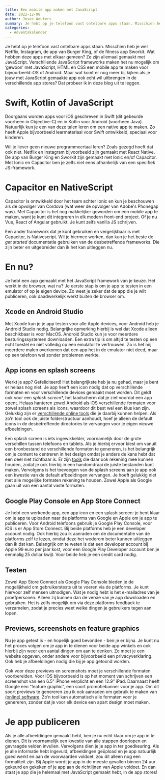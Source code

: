 ```yaml
---
title: Een mobile app maken met JavaScript
date: 2022-12-08
author: Josee Wouters
summary: Je hebt op je telefoon vast ontelbare apps staan. Misschien heb je wel Netflix, Instagram, de app van Burger King, of de fitness app Sworkit. Wat hebben deze apps met elkaar gemeen? Ze zijn allemaal gemaakt met JavaScript. Verschillende JavaScript frameworks maken het nu mogelijk om ‘gewoon’ met JavaScript, HTML en CSS een mobile app te maken voor bijvoorbeeld iOS of Android. Maar wat komt er nog meer bij kijken als je jouw met JavaScript gemaakte app ook echt wil uitbrengen in de verschillende app stores? Dat probeer ik in deze blog uit te leggen.
categories: 
  - Adventskalender
---
```

Je hebt op je telefoon vast ontelbare apps staan. Misschien heb je wel Netflix, Instagram, de app van Burger King, of de fitness app Sworkit. Wat hebben deze apps met elkaar gemeen? Ze zijn allemaal gemaakt met JavaScript. Verschillende JavaScript frameworks maken het nu mogelijk om ‘gewoon’ met JavaScript, HTML en CSS een mobile app te maken voor bijvoorbeeld iOS of Android. Maar wat komt er nog meer bij kijken als je jouw met JavaScript gemaakte app ook echt wil uitbrengen in de verschillende app stores? Dat probeer ik in deze blog uit te leggen.

# Swift, Kotlin of JavaScript

Doorgaans worden apps voor iOS geschreven in Swift (dit gebeurde voorheen in Objective-C) en in Kotlin voor Android (voorheen Java). Natuurlijk kun je een van deze talen leren om een native app te maken. Zo heeft Apple bijvoorbeeld leermateriaal voor Swift ontwikkeld, speciaal voor kinderen.

Wil je liever geen nieuwe programmeertaal leren? Zoals gezegd hoeft dat ook niet. Netflix en Instagram bijvoorbeeld zijn gemaakt met React Native. De app van Burger King en Sworkit zijn gemaakt met Ionic en/of Capacitor. Met Ionic en Capacitor ben je zelfs niet eens afhankelijk van een specifiek JS-framework.

# Capacitor en NativeScript

Capacitor is ontwikkeld door het team achter Ionic en kun je beschouwen als de opvolger van Cordova (wat weer de opvolger van Adobe's Phonegap was). Met Capacitor is het nog makkelijker geworden om een mobile app te maken, want je kunt dit integreren in elk modern front-end project. Of je nu Vue, React of Angular gebruikt. Je kunt zelfs vanilla JS schrijven.

Een ander framework dat je kunt gebruiken en vergelijkbaar is met Capacitor, is Nativescript. Wil je hiermee werken, dan kun je het beste de *get started* documentatie gebruiken van de desbetreffende frameworks. Die zijn beter en uitgebreider dan ik het kan uitleggen nu.

# En nu?

Je hebt een app gemaakt met het JavaScript framework van je keuze. Het werkt in de browser, wat nu? Je eerste stap is om je app te testen in een emulator of op je eigen device. Zo weet je zeker dat de app die je wilt publiceren, ook daadwerkelijk werkt buiten de browser om.

## Xcode en Android Studio

Met Xcode kun je je app testen voor alle Apple devices, voor Android heb je Android Studio nodig. Belangrijke opmerking hierbij is wel dat Xcode alleen beschikbaar is voor MacOS. Android Studio kun je voor meerdere besturingssystemen downloaden. Een extra tip is om altijd te testen op een echt toestel en niet volledig op een emulator te vertrouwen. Zo is het mij meerdere malen overkomen dat een app het in de emulator niet deed, maar op een telefoon wel zonder problemen werkte.

## App icons en splash screens

Werkt je app? Gefeliciteerd! Het belangrijkste heb je nu gehad, maar je bent er helaas nog niet. Je app heeft een icon nodig dat op verschillende formaten en voor verschillende devices gemaakt moet worden. Dit geldt ook voor een _splash screen_*, het laadscherm dat je ziet voordat een app opent. Helaas hanteren zowel Android als iOS verschillende formaten voor zowel splash screens als icons, waardoor dit best wel een klus kan zijn. Gelukkig zijn er [verschillende online tools](https://appicon.co/) die je daarbij kunnen helpen. Als zo’n tool ook de juiste folderstructuur aanhoudt, hoef je alleen de default icons in de desbetreffende directories te vervangen voor je eigen nieuwe afbeeldingen.

Een splash screen is iets ingewikkelder, voornamelijk door de grote verschillen tussen telefoons en tablets. Als je hierbij ervoor kiest om vanuit een bronbestand de verschillende formaten te genereren, is het belangrijk om je content te centreren in het design omdat je anders de kans hebt dat een deel niet zichtbaar is. Er zijn [tools](https://apetools.webprofusion.com/#/tools/imagegorilla) die daar ook rekening mee kunnen houden, zodat je ook hierbij in een handomdraai de juiste bestanden kunt maken. Vervolgens is het toevoegen van de splash screens aan je app ook een kwestie van de default afbeeldingen vervangen. Je hoeft gelukkig niet met alle mogelijke formaten rekening te houden. Zowel Apple als Google gaan uit van een aantal vaste formaten.

## Google Play Console en App Store Connect

Je hebt een werkende app, een app icon en een splash screen: je bent klaar om je app te uploaden naar de platforms van Google en Apple om je app te publiceren. Voor Android telefoons gebruik je Google Play Console, voor iOS is er App Store Connect. Bij beide platforms heb je een developer account nodig. Ook hierbij zou ik aanraden om de documentatie van de platforms zelf te lezen, omdat deze het wederom beter kunnen uitleggen dan ik dat kan. Belangrijk om te weten is dat een developer account bij Apple 99 euro per jaar kost, voor een Google Play Developer account ben je eenmalig 25 dollar kwijt. Voor beide heb je een credit card nodig.

## Testen

Zowel App Store Connect als Google Play Console bieden je de mogelijkheid om gebruikerstests uit te voeren via de platforms. Je kunt hiervoor zelf mensen uitnodigen. Wat je nodig hebt is het e-mailadres van je proefpersonen. Alleen zij kunnen dan de versie van je app downloaden en gebruiken. Het is zelfs mogelijk om via deze platforms feedback te verzamelen, zodat je precies weet welke dingen je gebruikers tegen aan lopen.

## Previews, screenshots en feature graphics

Nu je app getest is - en hopelijk goed bevonden - ben je er bijna. Je kunt nu het proces volgen om je app in te dienen voor beide app winkels en ook hierbij zijn weer een aantal dingen om aan te denken. Zo moet je een website opgeven, onder andere voor bijvoorbeeld een privacyverklaring. Ook heb je afbeeldingen nodig die bij je app getoond worden.

Ook voor deze previews en screenshots moet je verschillende formaten voorbereiden. Voor iOS bijvoorbeeld is op het moment van schrijven een screenshot van een 6.5” iPhone verplicht en een 12.9” iPad. Daarnaast heeft Google een “feature graphic”, een soort promotiebanner voor je app. Om dit soort previews te genereren zou ik ook aanraden om gebruik te maken van [(online) software](https://appscreens.com/). Zo’n tool kan automatisch alle formaten voor je genereren, zonder dat je voor elk device een apart design moet maken.

# Je app publiceren

Als je alle afbeeldingen gemaakt hebt, ben je nu echt klaar om je app in te dienen. Dit is voornamelijk een kwestie van alle stappen doorlopen en gevraagde velden invullen. Vervolgens dien je je app in ter goedkeuring. Als je alle informatie hebt ingevuld, afbeeldingen geüpload en je app natuurlijk goed werkt en aan de voorwaarden voldoet, zou dit alleen nog een formaliteit zijn. Bij Apple wordt je app in de meeste gevallen binnen 24 uur gekeurd en gekeken of je app aan de richtlijnen van Apple voldoet. En dan staat je app die je helemaal met JavaScript gemaakt hebt, in de app stores!